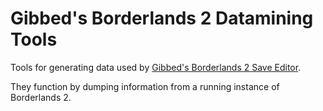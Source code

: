 # Gibbed's Borderlands 2 Datamining Tools

Tools for generating data used by [Gibbed's Borderlands 2 Save Editor](https://github.com/gibbed/Gibbed.Borderlands2).

They function by dumping information from a running instance of Borderlands 2.
